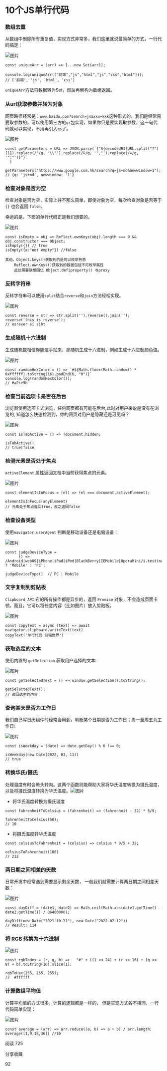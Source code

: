 # 10个JS单行代码

### 数组去重

从数组中删除所有重复值，实现方式非常多，我们这里就说最简单的方式，一行代码搞定：

![图片](https://mmbiz.qpic.cn/mmbiz_png/MDPRplBm9ZUoxHrK7iaPavOPNFJGz0fdRuUibgeUYbYWrhXrkyoibdH6xicR0L6DCqia5BWqg0x3tqbHK3EITAHziajA/640?wx_fmt=png&wxfrom=5&wx_lazy=1&wx_co=1)

```
const uniqueArr = (arr) => [...new Set(arr)];

console.log(uniqueArr(["前端","js","html","js","css","html"]));
// ['前端', 'js', 'html', 'css']
```

`uniqueArr`方法将数据转为Set，然后再解构为数组返回。



### 从url获取参数并转为对象

网页路径经常是：`www.baidu.com?search=js&xxx=kkk`这种形式的，我们是经常需要取参数的，可以使用第三方的`qs`包实现，如果你只是要实现取参数，这一句代码就可以实现，不用再引入`qs`了。

![图片](https://mmbiz.qpic.cn/mmbiz_png/MDPRplBm9ZUoxHrK7iaPavOPNFJGz0fdR3OrZEnGaZsorHJ0RKnFe5x1joHJugZKb04ibQ6Ed7Oic4H2OdjqN5T2A/640?wx_fmt=png&wxfrom=5&wx_lazy=1&wx_co=1)

```
const getParameters = URL => JSON.parse(`{"${decodeURI(URL.split("?")[1]).replace(/"/g, '\\"').replace(/&/g, '","').replace(/=/g, '":"')}"}`
  )

getParameters("https://www.google.com.hk/search?q=js+md&newwindow=1");
// {q: 'js+md', newwindow: '1'}
```

###  

### 检查对象是否为空

检查对象是否为空，实际上并不那么简单，即使对象为空，每次检查对象是否等于 `{}` 也会返回 `false`。

幸运的是，下面的单行代码正是我们想要的。

![图片](https://mmbiz.qpic.cn/mmbiz_png/MDPRplBm9ZUoxHrK7iaPavOPNFJGz0fdR7GvY2rq8NicaOYhg5XDHtmhicE4JxGkAZibApfnZrvVgichiaHWNOE0oJZg/640?wx_fmt=png&wxfrom=5&wx_lazy=1&wx_co=1)

```
const isEmpty = obj => Reflect.ownKeys(obj).length === 0 && obj.constructor === Object;
isEmpty({}) // true
isEmpty({a:"not empty"}) //false

其他。Object.keys()获取到的是可以枚举熟悉
	Reflect.ownKeys()获取到的数据包括不可枚举属性
	此处需要联想回忆 Object.defiproperty() 与proxy
```

###  

### 反转字符串

反转字符串可以使用`split`结合`reverse`和`join`方法轻松实现。

![图片](https://mmbiz.qpic.cn/mmbiz_png/MDPRplBm9ZUoxHrK7iaPavOPNFJGz0fdR9Nj4sv71T2FF1me0rmKmkl0qDpX4RXP84m8vqZ3ibnBXmlrxILON40Q/640?wx_fmt=png&wxfrom=5&wx_lazy=1&wx_co=1)

```
const reverse = str => str.split('').reverse().join('');
reverse('this is reverse');
// esrever si siht
```

###  

### 生成随机十六进制

生成随机数相信你能信手拈来，那随机生成十六进制，例如生成十六进制颜色值。

![图片](https://mmbiz.qpic.cn/mmbiz_png/MDPRplBm9ZUoxHrK7iaPavOPNFJGz0fdRNHD8icpNbic5jATlQmFsHkz6eJVqZu0v1mMKfu5icjicmw07o9wAY9soSA/640?wx_fmt=png&wxfrom=5&wx_lazy=1&wx_co=1)

```
const randomHexColor = () => `#${Math.floor(Math.random() * 0xffffff).toString(16).padEnd(6, "0")}`
console.log(randomHexColor());
// #a2ce5b
```

###  

### 检查当前选项卡是否在后台

浏览器使用选项卡式浏览，任何网页都有可能在后台,此时对用户来说是没有在浏览的, 知道怎么快速检测到，你的网页对用户是隐藏还是可见吗？

![图片](https://mmbiz.qpic.cn/mmbiz_png/MDPRplBm9ZUoxHrK7iaPavOPNFJGz0fdR9cW95icpWXkH5uIPuVDtHBggGQohSQs2gkkkPsYicbb49PdopzujD9Tg/640?wx_fmt=png&wxfrom=5&wx_lazy=1&wx_co=1)

```
const isTabActive = () => !document.hidden; 

isTabActive()
// true|false
```

###  

### 检测元素是否处于焦点

`activeElement` 属性返回文档中当前获得焦点的元素。

![图片](https://mmbiz.qpic.cn/mmbiz_png/MDPRplBm9ZUoxHrK7iaPavOPNFJGz0fdRcrr0TibuQXFkibriczlpMKoTQxo7vIn5MIibYVicwNdjsHicYQsBVd2HU35Q/640?wx_fmt=png&wxfrom=5&wx_lazy=1&wx_co=1)

```
const elementIsInFocus = (el) => (el === document.activeElement);

elementIsInFocus(anyElement)
// 元素处于焦点返回true，反之返回false
```

###  

### 检查设备类型

使用`navigator.userAgent` 判断是移动设备还是电脑设备：

![图片](https://mmbiz.qpic.cn/mmbiz_png/MDPRplBm9ZUoxHrK7iaPavOPNFJGz0fdRKHmb6l8TpDPbgiaMzqFtnS0Eeb4dAiavpYVbmV4esR5pdQn1cnKGFAHg/640?wx_fmt=png&wxfrom=5&wx_lazy=1&wx_co=1)

```
const judgeDeviceType =
      () => /Android|webOS|iPhone|iPad|iPod|BlackBerry|IEMobile|OperaMini/i.test(navigator.userAgent) ? 'Mobile' : 'PC';

judgeDeviceType()  // PC | Mobile
```

###  

### 文字复制到剪贴板

`Clipboard API` 它的所有操作都是异步的，返回 `Promise` 对象，不会造成页面卡顿。而且，它可以将任意内容（比如图片）放入剪贴板。

![图片](https://mmbiz.qpic.cn/mmbiz_png/MDPRplBm9ZUoxHrK7iaPavOPNFJGz0fdRPoVl7Xhg4YCab5HvJ5TnVVEWdBNmOg7LVg0mmTSqROdH2Cib57zqoRg/640?wx_fmt=png&wxfrom=5&wx_lazy=1&wx_co=1)

```
const copyText = async (text) => await navigator.clipboard.writeText(text)
copyText('单行代码 前端世界')
```

###  

### 获取选定的文本

使用内置的 `getSelection` 获取用户选择的文本:

![图片](https://mmbiz.qpic.cn/mmbiz_png/MDPRplBm9ZUoxHrK7iaPavOPNFJGz0fdRECwDpubiah8hSdNc8Ctw8at3an786PeuAETSE8EYp4PARNmfSg2gwpg/640?wx_fmt=png&wxfrom=5&wx_lazy=1&wx_co=1)

```
const getSelectedText = () => window.getSelection().toString();

getSelectedText();
// 返回选中的内容
```

###  

### 查询某天是否为工作日

我们自己写日历组件时经常会用到，判断某个日期是否为工作日；周一至周五为工作日:

![图片](https://mmbiz.qpic.cn/mmbiz_png/MDPRplBm9ZUoxHrK7iaPavOPNFJGz0fdR9s4a6zqKU9eNXHJKjjIbiaPEUhCn1Vjj6ia78csWrkwR0L34h8Igu4jw/640?wx_fmt=png&wxfrom=5&wx_lazy=1&wx_co=1)



```
const isWeekday = (date) => date.getDay() % 6 !== 0;

isWeekday(new Date(2022, 03, 11))
// true
```

### 转换华氏/摄氏

处理温度有时会晕头转向。这两个函数则能帮助大家将华氏温度转换为摄氏温度，以及将摄氏温度转换为华氏温度。![图片](https://mmbiz.qpic.cn/mmbiz_png/MDPRplBm9ZUoxHrK7iaPavOPNFJGz0fdR8UoDqazaTe1XZTwib3P2wiaJsmP3x0Y50fqGMmQM1ic6qunv4zM2S70BQ/640?wx_fmt=png&wxfrom=5&wx_lazy=1&wx_co=1)

- 将华氏温度转换为摄氏温度

```
const fahrenheitToCelsius = (fahrenheit) => (fahrenheit - 32) * 5/9;

fahrenheitToCelsius(50);
// 10
```

- 将摄氏温度转华氏温度

```
const celsiusToFahrenheit = (celsius) => celsius * 9/5 + 32;

celsiusToFahrenheit(100)
// 212
```

###  

### 两日期之间相差的天数

日常开发中经常遇到需要显示剩余天数， 一般我们就需要计算两日期之间相差天数：

![图片](https://mmbiz.qpic.cn/mmbiz_png/MDPRplBm9ZUoxHrK7iaPavOPNFJGz0fdR5ibxf276ZtyCIG0ZAfmCgN2RxFxv8LccnnnrP9PicRTEp5duwrlbYk2w/640?wx_fmt=png&wxfrom=5&wx_lazy=1&wx_co=1)

```
const dayDiff = (date1, date2) => Math.ceil(Math.abs(date1.getTime() - date2.getTime()) / 86400000);

dayDiff(new Date("2021-10-21"), new Date("2022-02-12"))
// Result: 114
```

###  

### 将 RGB 转换为十六进制

![图片](https://mmbiz.qpic.cn/mmbiz_png/MDPRplBm9ZUoxHrK7iaPavOPNFJGz0fdRRuWlngdco3lsQa0Xg8bPcvBBS3UyZL0eicdKxUB9XYLXuGN9kl2ibvXw/640?wx_fmt=png&wxfrom=5&wx_lazy=1&wx_co=1)

```
const rgbToHex = (r, g, b) =>   "#" + ((1 << 24) + (r << 16) + (g << 8) + b).toString(16).slice(1);

rgbToHex(255, 255, 255); 
//  #ffffff
```

###  

### 计算数组平均值

计算平均值的方式很多，计算的逻辑都是一样的， 但是实现方式各不相同，一行代码简单实现：

![图片](https://mmbiz.qpic.cn/mmbiz_png/MDPRplBm9ZUoxHrK7iaPavOPNFJGz0fdR2IqnIBbKyEd5QklS0ebopM4X7BZXUF6EG5B0v940LWlmOgon5EyEibw/640?wx_fmt=png&wxfrom=5&wx_lazy=1&wx_co=1)

```
const average = (arr) => arr.reduce((a, b) => a + b) / arr.length;
average([1,9,18,36]) //16

```

阅读 725

分享收藏

92